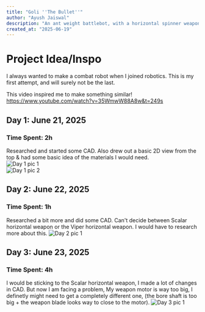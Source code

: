 ```yaml
---
title: "Goli ''The Bullet''"
author: "Ayush Jaiswal"
description: "An ant weight battlebot, with a horizontal spinner weapon"
created_at: "2025-06-19"
---
```


# Project Idea/Inspo
I always wanted to make a combat robot when I joined robotics. This is my first attempt, and will surely not be the last.

This video inspired me to make something similar! <br>
https://www.youtube.com/watch?v=35WmwW88A8w&t=249s 

## Day 1: June 21, 2025

### Time Spent: 2h
Researched and started some CAD. Also drew out a basic 2D view from the top & had some basic idea of the materials I would need. <br>
![Day 1 pic 1](https://github.com/user-attachments/assets/a1ccc151-1431-475e-b138-01aebd3c88b8)
<br>
![Day 1 pic 2](https://github.com/user-attachments/assets/a4174d4f-db63-42c6-aa68-16ba169ad71c)

## Day 2: June 22, 2025

### Time Spent: 1h
Researched a bit more and did some CAD. Can't decide between Scalar horizontal weapon or the Viper horizontal weapon. I would have to research more about this.
![Day 2 pic 1](https://github.com/user-attachments/assets/59371b53-4ee0-43b6-97b6-88b14689f255)

## Day 3: June 23, 2025

### Time Spent: 4h
I would be sticking to the Scalar horizontal weapon, I made a lot of changes in CAD. But now I am facing a problem, My weapon motor is way too big, I definetly might need to get a completely different one, (the bore shaft is too big + the weapon blade looks way to close to the motor).
![Day 3 pic 1](https://github.com/user-attachments/assets/d2431689-6921-4c5f-8d1f-7d337ed4d636)


